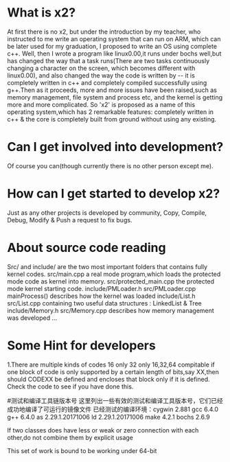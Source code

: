 # What is x2?
At first there is no x2, but under the introduction by my teacher, who instructed to me write an operating system that can run on ARM, which can be later used for my graduation, I proposed to write an OS using complete c++.
Well, then I wrote a program like linux0.00,it runs under bochs well,but has changed the way that a task runs(There are two tasks continuously changing a character on the screen, which becomes different with linux0.00), and also changed the way the code is written by -- it is completely written in c++ and completely compiled successfully using g++.Then as it proceeds, more and more issues have been raised,such as memory management, file system and process etc, and the kernel is getting more and more complicated.
So 'x2' is proposed as a name of this operating system,which has 2 remarkable features: completely written in c++ & the core is completely built from ground without using any existing.

# Can I get involved into development?
Of course you can(though currently there is no other person except me).

# How can I get started to develop x2?
Just as any other projects is developed by community, Copy, Compile, Debug, Modify & Push a request to
fix bugs.

# About source code reading
Src/ and include/ are the two most important folders that contains fully kernel codes.
src/main.cpp 			a real mode program,which loads the protected mode code as kernel into memory.
src/protected_main.cpp 		the protected mode kernel starting code.
include/PMLoader.h src/PMLoader.cpp		mainProcess() describes how the kernel was loaded
include/List.h src/List.cpp	containing two useful data structures : LinkedList & Tree
include/Memory.h src/Memory.cpp describes how memory management was developed
...
 


# Some Hint for developers
1.There are multiple kinds of codes
	16 only
	32 only
	16,32,64 compitable
if one block of code is only supported by a certain length of bits,say XX,then should CODEXX be defined and encloses that block only if it is defined.
Check the code to see if you have done this.

#测试和编译工具链版本号
这里列出一些有效的测试和编译工具版本号，它们已经成功地编译了可运行的镜像文件
已经测试的编译环境：cygwin 2.881
gcc 6.4.0
g++ 6.4.0
as  2.29.1.20171006
ld  2.29.1.20171006
make 4.2.1
bochs 2.6.9


If two classes does have less or weak or zero connection with each other,do not combine them by explicit usage


This set of work is bound to be working under 64-bit
